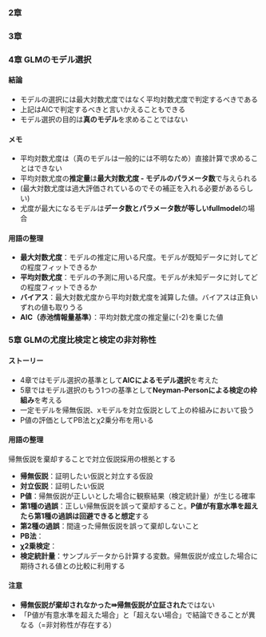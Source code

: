 ### 2章

### 3章

### 4章 GLMのモデル選択

#### 結論
* モデルの選択には最大対数尤度ではなく平均対数尤度で判定するべきである
* 上記はAICで判定するべきと言いかえることもできる
* モデル選択の目的は**真のモデル**を求めることではない

#### メモ
* 平均対数尤度は（真のモデルは一般的には不明なため）直接計算で求めることはできない
* 平均対数尤度の**推定量**は**最大対数尤度 - モデルのパラメータ数**で与えられる
* (最大対数尤度は過大評価されているのでその補正を入れる必要があるらしい)
* 尤度が最大になるモデルは**データ数とパラメータ数が等しいfullmodel**の場合

#### 用語の整理
* **最大対数尤度**：モデルの推定に用いる尺度。モデルが既知データに対してどの程度フィットできるか
* **平均対数尤度**：モデルの予測に用いる尺度。モデルが未知データに対してどの程度フィットできるか
* **バイアス**：最大対数尤度から平均対数尤度を減算した値。バイアスは正負いずれの値も取りうる
* **AIC（赤池情報量基準）**：平均対数尤度の推定量に(-2)を乗じた値

### 5章 GLMの尤度比検定と検定の非対称性

#### ストーリー
* 4章ではモデル選択の基準として**AICによるモデル選択**を考えた
* 5章ではモデル選択のもう1つの基準として**Neyman-Personによる検定の枠組み**を考える
* 一定モデルを帰無仮説、xモデルを対立仮説として上の枠組みにおいて扱う
* P値の評価としてPB法とχ2乗分布を用いる

#### 用語の整理
帰無仮説を棄却することで対立仮説採用の根拠とする
* **帰無仮説**：証明したい仮説と対立する仮設
* **対立仮説**：証明したい仮説
* **P値**：帰無仮説が正しいとした場合に観察結果（検定統計量）が生じる確率
* **第1種の過誤**：正しい帰無仮説を誤って棄却すること。**P値が有意水準を超えたら第1種の過誤は回避できると想定**する
* **第2種の過誤**：間違った帰無仮説を誤って棄却しないこと
* **PB法**：
* **χ2乗検定**：
* **検定統計量**：サンプルデータから計算する変数。帰無仮説が成立した場合に期待される値との比較に利用する

#### 注意
* **帰無仮説が棄却されなかった⇛帰無仮説が立証された**ではない
* 「P値が有意水準を超えた場合」と「超えない場合」で結論できることが異なる（=非対称性が存在する）
